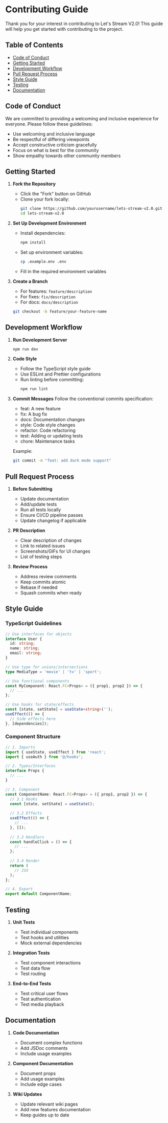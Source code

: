 # Contributing Guide

Thank you for your interest in contributing to Let's Stream V2.0! This guide will help you get started with contributing to the project.

## Table of Contents
- [Code of Conduct](#code-of-conduct)
- [Getting Started](#getting-started)
- [Development Workflow](#development-workflow)
- [Pull Request Process](#pull-request-process)
- [Style Guide](#style-guide)
- [Testing](#testing)
- [Documentation](#documentation)

## Code of Conduct

We are committed to providing a welcoming and inclusive experience for everyone. Please follow these guidelines:
- Use welcoming and inclusive language
- Be respectful of differing viewpoints
- Accept constructive criticism gracefully
- Focus on what is best for the community
- Show empathy towards other community members

## Getting Started

1. **Fork the Repository**
   - Click the "Fork" button on GitHub
   - Clone your fork locally:
     ```bash
     git clone https://github.com/yourusername/lets-stream-v2.0.git
     cd lets-stream-v2.0
     ```

2. **Set Up Development Environment**
   - Install dependencies:
     ```bash
     npm install
     ```
   - Set up environment variables:
     ```bash
     cp .example.env .env
     ```
   - Fill in the required environment variables

3. **Create a Branch**
   - For features: `feature/description`
   - For fixes: `fix/description`
   - For docs: `docs/description`
   ```bash
   git checkout -b feature/your-feature-name
   ```

## Development Workflow

1. **Run Development Server**
   ```bash
   npm run dev
   ```

2. **Code Style**
   - Follow the TypeScript style guide
   - Use ESLint and Prettier configurations
   - Run linting before committing:
     ```bash
     npm run lint
     ```

3. **Commit Messages**
   Follow the conventional commits specification:
   - feat: A new feature
   - fix: A bug fix
   - docs: Documentation changes
   - style: Code style changes
   - refactor: Code refactoring
   - test: Adding or updating tests
   - chore: Maintenance tasks

   Example:
   ```bash
   git commit -m "feat: add dark mode support"
   ```

## Pull Request Process

1. **Before Submitting**
   - Update documentation
   - Add/update tests
   - Run all tests locally
   - Ensure CI/CD pipeline passes
   - Update changelog if applicable

2. **PR Description**
   - Clear description of changes
   - Link to related issues
   - Screenshots/GIFs for UI changes
   - List of testing steps

3. **Review Process**
   - Address review comments
   - Keep commits atomic
   - Rebase if needed
   - Squash commits when ready

## Style Guide

### TypeScript Guidelines
```typescript
// Use interfaces for objects
interface User {
  id: string;
  name: string;
  email: string;
}

// Use type for unions/intersections
type MediaType = 'movie' | 'tv' | 'sport';

// Use functional components
const MyComponent: React.FC<Props> = ({ prop1, prop2 }) => {
  // ...
};

// Use hooks for state/effects
const [state, setState] = useState<string>('');
useEffect(() => {
  // Side effects here
}, [dependencies]);
```

### Component Structure
```typescript
// 1. Imports
import { useState, useEffect } from 'react';
import { useAuth } from '@/hooks';

// 2. Types/Interfaces
interface Props {
  // ...
}

// 3. Component
const ComponentName: React.FC<Props> = ({ prop1, prop2 }) => {
  // 3.1 Hooks
  const [state, setState] = useState();
  
  // 3.2 Effects
  useEffect(() => {
    // ...
  }, []);
  
  // 3.3 Handlers
  const handleClick = () => {
    // ...
  };
  
  // 3.4 Render
  return (
    // JSX
  );
};

// 4. Export
export default ComponentName;
```

## Testing

1. **Unit Tests**
   - Test individual components
   - Test hooks and utilities
   - Mock external dependencies

2. **Integration Tests**
   - Test component interactions
   - Test data flow
   - Test routing

3. **End-to-End Tests**
   - Test critical user flows
   - Test authentication
   - Test media playback

## Documentation

1. **Code Documentation**
   - Document complex functions
   - Add JSDoc comments
   - Include usage examples

2. **Component Documentation**
   - Document props
   - Add usage examples
   - Include edge cases

3. **Wiki Updates**
   - Update relevant wiki pages
   - Add new features documentation
   - Keep guides up to date